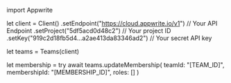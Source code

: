 import Appwrite

let client = Client()
    .setEndpoint("https://cloud.appwrite.io/v1") // Your API Endpoint
    .setProject("5df5acd0d48c2") // Your project ID
    .setKey("919c2d18fb5d4...a2ae413da83346ad2") // Your secret API key

let teams = Teams(client)

let membership = try await teams.updateMembership(
    teamId: &quot;[TEAM_ID]&quot;,
    membershipId: &quot;[MEMBERSHIP_ID]&quot;,
    roles: []
)

